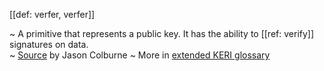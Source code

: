 [[def: verfer, verfer]]

~ A primitive that represents a public key. It has the ability to [[ref: verify]] signatures on data.  
~ [Source](https://github.com/WebOfTrust/cesride#terminology) by Jason Colburne
~ More in <a href="https://weboftrust.github.io/WOT-terms/docs/glossary/verfer">extended KERI glossary</a>

